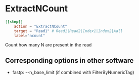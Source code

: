 # ExtractNCount


```toml
[[step]]
    action = "ExtractNCount"
    target = "Read1" # Read1|Read2|Index1|Index2|Aall
    label="ncount"
```

Count how many N are present in the read


## Corresponding options in other software #
- fastp: --n_base_limit (if combined with FilterByNumericTag)
